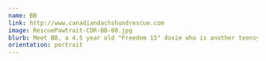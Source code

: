 ```yaml
---
name: BB
link: http://www.canadiandachshundrescue.com
image: RescuePawtrait-CDR-BB-08.jpg
blurb: Meet BB, a 4.5 year old "Freedom 15" doxie who is another teensy weensy little ball of fluffy cuteness!! This little one is quite shy and nervous, but is such a sweetheart underneath it all!
orientation: portrait
---
```

